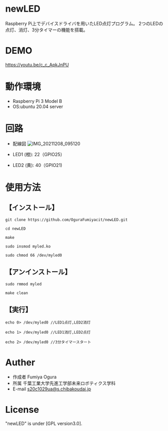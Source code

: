 # newLED

Raspberry Pi上でデバイスドライバを用いたLED点灯プログラム。
2つのLEDの点灯、消灯、3分タイマーの機能を搭載。

# DEMO

https://youtu.be/c_c_ApkJnPU

# 動作環境

* Raspberry Pi 3 Model B
* OS:ubuntu 20.04 server

# 回路

* 配線図
![IMG_20211208_095120](https://user-images.githubusercontent.com/91648413/145129131-581be0ff-3eb5-435c-973e-43c81e0543c0.jpg)

* LED1 (橙): 22（GPIO25）
* LED2 (黄): 40（GPIO21)

# 使用方法

## 【インストール】

```
git clone https://github.com/OguraFumiyacit/newLED.git

cd newLED

make

sudo insmod myled.ko

sudo chmod 66 /dev/myled0
```

## 【アンインストール】

```
sudo rmmod myled

make clean
```

## 【実行】

```
echo 0> /dev/myled0 //LED1点灯,LED2消灯

echo 1> /dev/myled0 //LED1消灯,LED2点灯

echo 2> /dev/myled0 //3分タイマースタート
```

# Auther

* 作成者 Fumiya Ogura
* 所属 千葉工業大学先進工学部未来ロボティクス学科
* E-mail s20c1029ua@s.chibakoudai.jp

# License

"newLED" is under [GPL version3.0].
